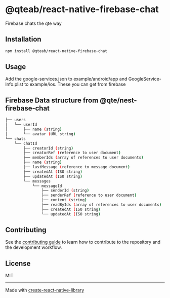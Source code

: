 # @qteab/react-native-firebase-chat

Firebase chats the qte way

## Installation

```sh
npm install @qteab/react-native-firebase-chat
```

## Usage

Add the google-services.json to example/android/app and GoogleService-Info.plist to example/ios. These you can get from firebase

## Firebase Data structure from @qte/nest-firebase-chat

```sh
├── users
│   └── userId
│       ├── name (string)
│       └── avatar (URL string)
└── chats
    └── chatId
        ├── creatorId (string)
        ├── creatorRef (reference to user document)
        ├── memberIds (array of references to user documents)
        ├── name (string)
        ├── lastMessage (reference to message document)
        ├── createdAt (ISO string)
        ├── updatedAt (ISO string)
        └── messages
            └── messageId
                ├── senderId (string)
                ├── senderRef (reference to user document)
                ├── content (string)
                ├── readByIds (array of references to user documents)
                ├── createdAt (ISO string)
                └── updatedAt (ISO string)
```

## Contributing

See the [contributing guide](CONTRIBUTING.md) to learn how to contribute to the repository and the development workflow.

## License

MIT

---

Made with [create-react-native-library](https://github.com/callstack/react-native-builder-bob)
